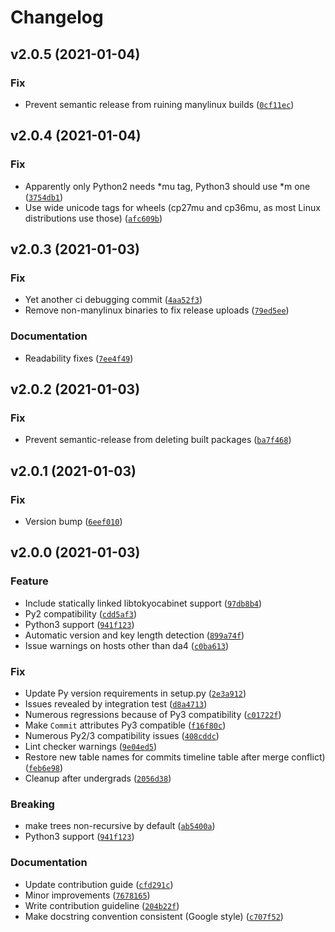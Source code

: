 # Changelog

<!--next-version-placeholder-->

## v2.0.5 (2021-01-04)
### Fix
* Prevent semantic release from ruining manylinux builds ([`0cf11ec`](https://github.com/ssc-oscar/oscar.py/commit/0cf11ecf8e07928d62eebfda883997c64b349481))

## v2.0.4 (2021-01-04)
### Fix
* Apparently only Python2 needs *mu tag, Python3 should use *m one ([`3754db1`](https://github.com/ssc-oscar/oscar.py/commit/3754db15c043a5e4f181b6e788ba5259c7b1fbc2))
* Use wide unicode tags for wheels (cp27mu and cp36mu, as most Linux distributions use those) ([`afc609b`](https://github.com/ssc-oscar/oscar.py/commit/afc609b98012196ce7d7093a5a94b777642e83cf))

## v2.0.3 (2021-01-03)
### Fix
* Yet another ci debugging commit ([`4aa52f3`](https://github.com/ssc-oscar/oscar.py/commit/4aa52f36352494630870596ef4f1095064baf174))
* Remove non-manylinux binaries to fix release uploads ([`79ed5ee`](https://github.com/ssc-oscar/oscar.py/commit/79ed5ee28639e90ab82bb3865f578c3196b0a188))

### Documentation
* Readability fixes ([`7ee4f49`](https://github.com/ssc-oscar/oscar.py/commit/7ee4f490f8950f8fde4dd29f666daad283428e55))

## v2.0.2 (2021-01-03)
### Fix
* Prevent semantic-release from deleting built packages ([`ba7f468`](https://github.com/ssc-oscar/oscar.py/commit/ba7f46839213f88cf080f851c459c2d9c0b636bf))

## v2.0.1 (2021-01-03)
### Fix
* Version bump ([`6eef010`](https://github.com/ssc-oscar/oscar.py/commit/6eef010bae395f6c0a02901ec4998d142ff11d7f))

## v2.0.0 (2021-01-03)
### Feature
* Include statically linked libtokyocabinet support ([`97db8b4`](https://github.com/ssc-oscar/oscar.py/commit/97db8b4164e21ff299daf4aacffabd06d7a017ea))
* Py2 compatibility ([`cdd5af3`](https://github.com/ssc-oscar/oscar.py/commit/cdd5af3f0611f2aaffdafb9b56d682a080cb875b))
* Python3 support ([`941f123`](https://github.com/ssc-oscar/oscar.py/commit/941f123bd599201270c832ecd1ebd668968c4969))
* Automatic version and key length detection ([`899a74f`](https://github.com/ssc-oscar/oscar.py/commit/899a74ffb27343e58395abab9feb1d199d30ea50))
* Issue warnings on hosts other than da4 ([`c0ba613`](https://github.com/ssc-oscar/oscar.py/commit/c0ba613e589617702b9f8f666a150581120d0f02))

### Fix
* Update Py version requirements in setup.py ([`2e3a912`](https://github.com/ssc-oscar/oscar.py/commit/2e3a912daf20f3d7c30295e628c2f5690932e38a))
* Issues revealed by integration test ([`d8a4713`](https://github.com/ssc-oscar/oscar.py/commit/d8a471326a005da5e441f0dd0899e48286d542c2))
* Numerous regressions because of Py3 compatibility ([`c01722f`](https://github.com/ssc-oscar/oscar.py/commit/c01722f3b21aa272d9a0faac055bcd54107b2e95))
* Make `Commit` attributes Py3 compatible ([`f16f80c`](https://github.com/ssc-oscar/oscar.py/commit/f16f80c0b2fb155f068bde3c2df7f9e09fb8fa5e))
* Numerous Py2/3 compatibility issues ([`408cddc`](https://github.com/ssc-oscar/oscar.py/commit/408cddc25f9a177cd4ed0cadc31c448121c67e11))
* Lint checker warnings ([`9e04ed5`](https://github.com/ssc-oscar/oscar.py/commit/9e04ed5a312017554f39a3887ec534d724ed7cbd))
* Restore new table names for commits timeline table after merge conflict) ([`feb6e98`](https://github.com/ssc-oscar/oscar.py/commit/feb6e98a64746dbd6c77d349eb2bc766e03db38b))
* Cleanup after undergrads ([`2056d38`](https://github.com/ssc-oscar/oscar.py/commit/2056d38697d46c46e2e97bb4ac9a84d024e653d3))

### Breaking
* make trees non-recursive by default ([`ab5400a`](https://github.com/ssc-oscar/oscar.py/commit/ab5400a0624dbd7a0dddc8ae5d5f64ec6a223968))
* Python3 support ([`941f123`](https://github.com/ssc-oscar/oscar.py/commit/941f123bd599201270c832ecd1ebd668968c4969))

### Documentation
* Update contribution guide ([`cfd291c`](https://github.com/ssc-oscar/oscar.py/commit/cfd291c577cd416eeab19b213679fa5faef9382c))
* Minor improvements ([`7678165`](https://github.com/ssc-oscar/oscar.py/commit/7678165a11f170974b88d89a5f104e5a175c855b))
* Write contribution guideline ([`204b22f`](https://github.com/ssc-oscar/oscar.py/commit/204b22f87a6fbfe1d78a372f10444e1203cff999))
* Make docstring convention consistent (Google style) ([`c707f52`](https://github.com/ssc-oscar/oscar.py/commit/c707f52c060908f90b86b0f74881797b7a5a9262))
